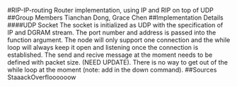 #RIP-IP-routing
Router implementation, using IP and RIP on top of UDP
##Group Members
Tianchan Dong, Grace Chen
##Implementation Details
####UDP Socket
The socket is initialized as UDP with the specification of IP and DGRAM stream. The port number and address is passed into the function argument. The node will only support one connection and the while loop will always keep it open and listening once the connection is established. The send and recive message at the moment needs to be defined with packet size. (NEED UPDATE). There is no way to get out of the while loop at the moment (note: add in the down command).
##Sources
StaaackOverfloooooow
